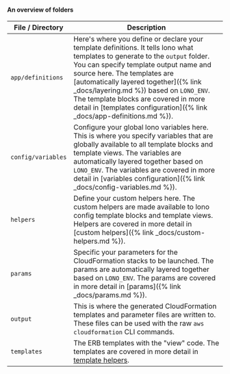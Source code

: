 #### An overview of folders

File / Directory  | Description
------------- | -------------
`app/definitions`  | Here's where you define or declare your template definitions. It tells lono what templates to generate to the `output` folder.  You can specify template output name and source here. The templates are [automatically layered together]({% link _docs/layering.md %}) based on `LONO_ENV`.  The template blocks are covered in more detail in [templates configuration]({% link _docs/app-definitions.md %}).
`config/variables`  | Configure your global lono variables here.  This is where you specify variables that are globally available to all template blocks and template views. The variables are automatically layered together based on `LONO_ENV`. The variables are covered in more detail in [variables configuration]({% link _docs/config-variables.md %}).
`helpers`  | Define your custom helpers here. The custom helpers are made available to lono config template blocks and template views.  Helpers are covered in more detail in [custom helpers]({% link _docs/custom-helpers.md %}).
`params`  | Specific your parameters for the CloudFormation stacks to be launched. The params are automatically layered together based on `LONO_ENV`.  The params are covered in more detail in [params]({% link _docs/params.md %}).
`output`  | This is where the generated CloudFormation templates and parameter files are written to.  These files can be used with the raw `aws cloudformation` CLI commands.
`templates`  | The ERB templates with the "view" code.  The templates are covered in more detail in [template helpers](/template-helpers).

